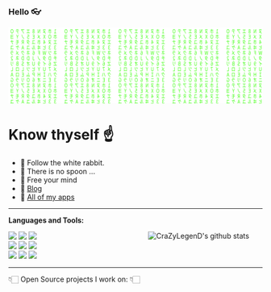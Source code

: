 ### Hello 👓

[![Matrix SVG](https://raw.githubusercontent.com/CraZyLegenD/CraZyLegenD/master/matrix.svg)](https://www.youtube.com/watch?v=YgJ5ZEn67tk)

# Know thyself ☝
- 🐇 Follow the white rabbit.
- 🥄 There is no spoon ...
- 🧠 Free your mind 
- 📝 [Blog](https://www.crazylegend.dev/)
- 🧰 [All of my apps](https://www.crazylegend.dev/p/all-of-my-apps.html)
---

**Languages and Tools:** 
<p>
  <a href="https://github.com/CraZyLegenD/Set-Of-Useful-Kotlin-Extensions-and-Helpers">
    <img width="45%" align="right" alt="CraZyLegenD's github stats" src="https://github-readme-stats.vercel.app/api?username=CraZyLegenD&hide=["issues"]&show_icons=true" />
  </a>
  
  <!-- Your languages and tools. Be careful with the alignment. 
  You can use this sites to get logos: https://www.vectorlogo.zone or https://simpleicons.org/
  -->
  <code><img width="10%" src="https://www.vectorlogo.zone/logos/java/java-ar21.svg"></code>
  <code><img width="10%" src="https://www.vectorlogo.zone/logos/kotlinlang/kotlinlang-ar21.svg"></code>
  <code><img width="10%" src="https://www.vectorlogo.zone/logos/android/android-ar21.svg"></code>
  <br />
  <code><img width="10%" src="https://www.vectorlogo.zone/logos/gradle/gradle-ar21.svg"></code>
  <code><img width="10%" src="https://www.vectorlogo.zone/logos/json/json-ar21.svg"></code>
  <code><img width="10%" src="https://www.vectorlogo.zone/logos/firebase/firebase-ar21.svg"></code>
  <br />
  <code><img width="10%" src="https://www.vectorlogo.zone/logos/linux/linux-ar21.svg"></code>
  <code><img width="10%" src="https://www.vectorlogo.zone/logos/springio/springio-ar21.svg"></code>
  <code><img width="10%" src="https://www.vectorlogo.zone/logos/godotengine/godotengine-ar21.svg"></code>
</p>

---

👇🏻 Open Source projects I work on: 👇🏻
